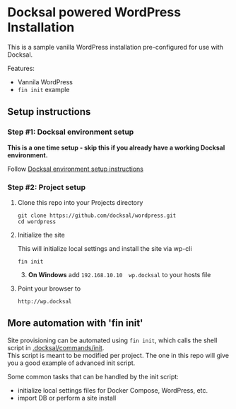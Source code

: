 # Docksal powered WordPress Installation

This is a sample vanilla WordPress installation pre-configured for use with Docksal.

Features:

- Vannila WordPress
- `fin init` example

## Setup instructions

### Step #1: Docksal environment setup

**This is a one time setup - skip this if you already have a working Docksal environment.**  

Follow [Docksal environment setup instructions](https://github.com/docksal/docksal/blob/master/docs/docksal-env-setup.md)
   
### Step #2: Project setup

1. Clone this repo into your Projects directory

    ```
    git clone https://github.com/docksal/wordpress.git
    cd wordpress
    ```

2. Initialize the site

    This will initialize local settings and install the site via wp-cli

    ```
    fin init
    ```

	3. **On Windows** add `192.168.10.10  wp.docksal` to your hosts file

4. Point your browser to

    ```
    http://wp.docksal
    ```


## More automation with 'fin init'

Site provisioning can be automated using `fin init`, which calls the shell script in [.docksal/commands/init](.docksal/commands/init).  
This script is meant to be modified per project. The one in this repo will give you a good example of advanced init script.

Some common tasks that can be handled by the init script:

- initialize local settings files for Docker Compose, WordPress, etc.
- import DB or perform a site install
